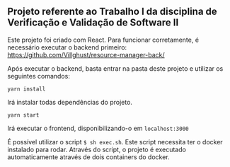 ## Projeto referente ao Trabalho I da disciplina de Verificação e Validação de Software II

Este projeto foi criado com React. Para funcionar corretamente, é necessário executar o backend primeiro: https://github.com/Villghust/resource-manager-back/

Após executar o backend, basta entrar na pasta deste projeto e utilizar os seguintes comandos:

```yarn install```

Irá instalar todas dependências do projeto.

```yarn start```

Irá executar o frontend, disponibilizando-o em `localhost:3000`

É possível utilizar o script `$ sh exec.sh`. Este script necessita ter o docker instalado para rodar. Através do script, o projeto é executado automaticamente através de dois containers do docker.
